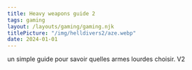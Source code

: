```yaml
---
title: Heavy weapons guide 2
tags: gaming
layout: /layouts/gaming/gaming.njk
titlePicture: "/img/helldivers2/aze.webp"
date: 2024-01-01
---
```


un simple guide pour savoir quelles armes lourdes choisir. V2